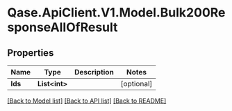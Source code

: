 # Qase.ApiClient.V1.Model.Bulk200ResponseAllOfResult

## Properties

Name | Type | Description | Notes
------------ | ------------- | ------------- | -------------
**Ids** | **List&lt;int&gt;** |  | [optional] 

[[Back to Model list]](../../README.md#documentation-for-models) [[Back to API list]](../../README.md#documentation-for-api-endpoints) [[Back to README]](../../README.md)

